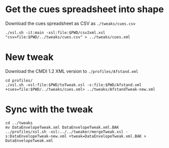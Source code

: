 # Get the cues spreadsheet into shape
Download the cues spreadsheet as CSV as `./tweaks/cues.csv`
```
./xsl.sh -it:main -xsl:file:$PWD/csv2xml.xsl "csv=file:$PWD/../tweaks/cues.csv" > ../tweaks/cues.xml
```

# New tweak
Download the CMDI 1.2 XML version to `./profiles/Afstand.xml`
```
cd profiles/
./xsl.sh -xsl:file:$PWD/toTweak.xsl -s:file:$PWD/Afstand.xml +cues=file:$PWD/../tweaks/cues.xml> ../tweaks/AfstandTweak-new.xml
```


# Sync with the tweak
```
cd ../tweaks
mv DataEnvelopeTweak.xml DataEnvelopeTweak.xml.BAK
../profiles/xsl.sh -xsl:../../tweaker/mergeTweak.xsl -s:DataEnvelopeTweak-new.xml +tweak=DataEnvelopeTweak.xml.BAK > DataEnvelopeTweak.xml
```


